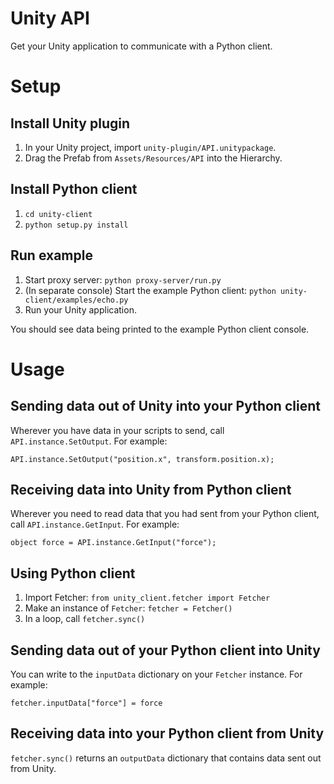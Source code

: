 # Unity API

Get your Unity application to communicate with a Python client.

# Setup

## Install Unity plugin

1. In your Unity project, import `unity-plugin/API.unitypackage`.
2. Drag the Prefab from `Assets/Resources/API` into the Hierarchy.

## Install Python client

1. `cd unity-client`
2. `python setup.py install`

## Run example

1. Start proxy server: `python proxy-server/run.py`
2. (In separate console) Start the example Python client: `python unity-client/examples/echo.py`
3. Run your Unity application.

You should see data being printed to the example Python client console.

# Usage

## Sending data out of Unity into your Python client

Wherever you have data in your scripts to send, call `API.instance.SetOutput`. For example:

    API.instance.SetOutput("position.x", transform.position.x);

## Receiving data into Unity from Python client

Wherever you need to read data that you had sent from your Python client, call `API.instance.GetInput`. For example:

    object force = API.instance.GetInput("force");

## Using Python client

1. Import Fetcher: `from unity_client.fetcher import Fetcher`
2. Make an instance of `Fetcher`: `fetcher = Fetcher()`
3. In a loop, call `fetcher.sync()`

## Sending data out of your Python client into Unity

You can write to the `inputData` dictionary on your `Fetcher` instance. For example:

    fetcher.inputData["force"] = force

## Receiving data into your Python client from Unity

`fetcher.sync()` returns an `outputData` dictionary that contains data sent out from Unity.
